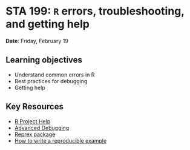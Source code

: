 # STA 199: `R` errors, troubleshooting, and getting help

**Date**: Friday, February 19<br>

## Learning objectives

- Understand common errors in R
- Best practices for debugging
- Getting help

## Key Resources

- [R Project Help](https://www.r-project.org/help.html)
- [Advanced Debugging](https://adv-r.hadley.nz/debugging.html)
- [Reprex package](https://www.tidyverse.org/help/#reprex-pkg)
- [How to write a reproducible example](http://adv-r.had.co.nz/Reproducibility.html)